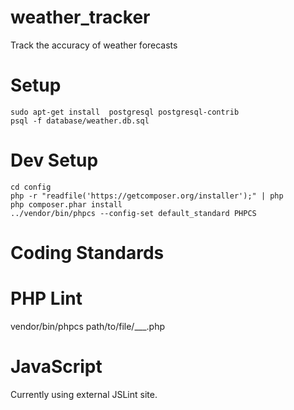 weather_tracker
===============

Track the accuracy of weather forecasts

Setup
===============
```
sudo apt-get install  postgresql postgresql-contrib
psql -f database/weather.db.sql
```

Dev Setup
===============
```
cd config
php -r "readfile('https://getcomposer.org/installer');" | php
php composer.phar install
../vendor/bin/phpcs --config-set default_standard PHPCS
```

Coding Standards
================
# PHP Lint
vendor/bin/phpcs path/to/file/___.php

# JavaScript
Currently using external JSLint site.
